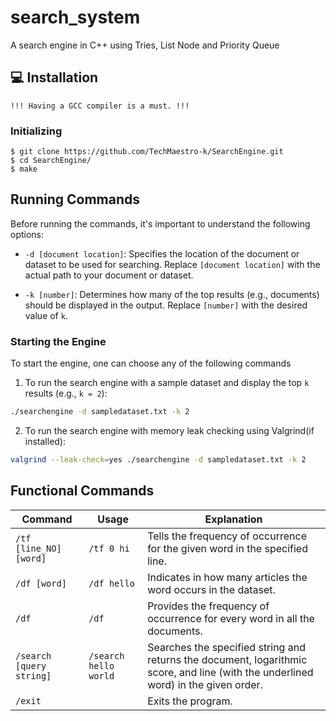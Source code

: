 # search_system
A search engine in C++ using Tries, List Node and Priority Queue

## 💻 Installation

`!!! Having a GCC compiler is a must. !!!` <br>

### Initializing

```console
$ git clone https://github.com/TechMaestro-k/SearchEngine.git
$ cd SearchEngine/
$ make
```

## Running Commands

Before running the commands, it's important to understand the following options:

- `-d [document location]`: Specifies the location of the document or dataset to be used for searching. Replace `[document location]` with the actual path to your document or dataset.

- `-k [number]`: Determines how many of the top results (e.g., documents) should be displayed in the output. Replace `[number]` with the desired value of `k`.

### Starting the Engine

To start the engine, one can choose any of the following commands

1) To run the search engine with a sample dataset and display the top `k` results (e.g., `k = 2`):
```bash
./searchengine -d sampledataset.txt -k 2
```

2) To run the search engine with memory leak checking using Valgrind(if installed):
```bash
valgrind --leak-check=yes ./searchengine -d sampledataset.txt -k 2
```

## Functional Commands

| Command                | Usage              | Explanation                                       |
|------------------------|--------------------|---------------------------------------------------|
| `/tf [line_NO] [word]` | `/tf 0 hi`         | Tells the frequency of occurrence for the given word in the specified line. |
| `/df [word]`           | `/df hello`        | Indicates in how many articles the word occurs in the dataset. |
| `/df`                  | `/df`              | Provides the frequency of occurrence for every word in all the documents. |
| `/search [query string]` | `/search hello world` | Searches the specified string and returns the document, logarithmic score, and line (with the underlined word) in the given order. |
| `/exit`                |                    | Exits the program. |


